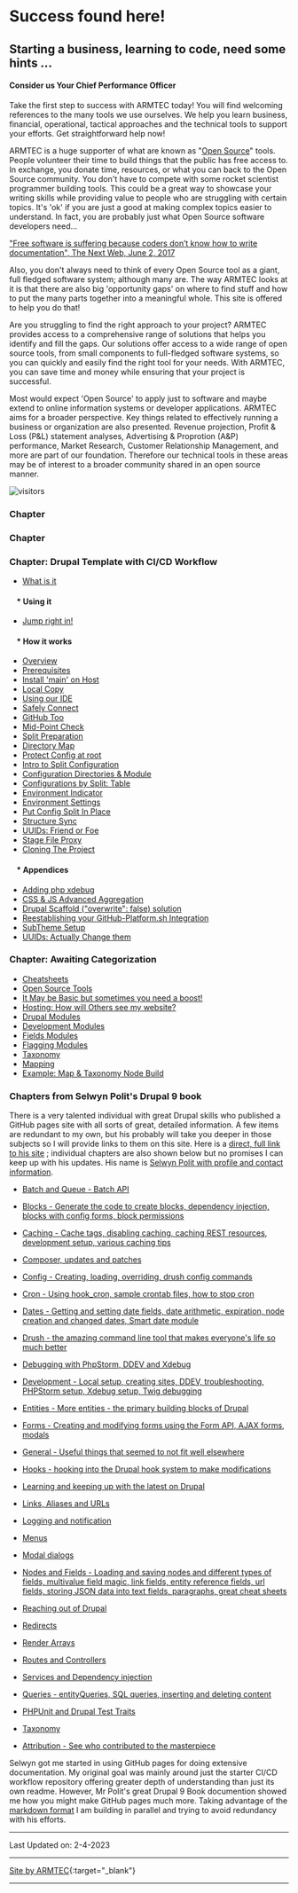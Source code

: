 # Success found here!
## Starting a business, learning to code, need some hints ...
#### Consider us Your Chief Performance Officer

Take the first step to success with ARMTEC today!  You will find welcoming references to the many tools we use ourselves.  We help you learn business, financial, operational, tactical approaches and the technical tools to support your efforts.  Get straightforward help now!  

ARMTEC is a huge supporter of what are known as "[Open Source](book/opensource.md)" tools.  People volunteer their time to build things that the public has free access to.  In exchange, you  donate time, resources, or what you can back to the Open Source community.  You don't have to compete with some rocket scientist programmer building tools.  This could be a great way to showcase your writing skills while providing value to people who are struggling with certain topics.  It's 'ok' if you are just a good at making complex topics easier to understand.  In fact, you are probably just what Open Source software developers need...

["Free software is suffering because coders don’t know how to write documentation", The Next Web, June 2, 2017
](https://thenextweb.com/news/free-software-is-suffering-because-coders-dont-know-how-to-write-documentation)

Also, you don't always need to think of every Open Source tool as a giant, full fledged software system; although many are.  The way ARMTEC looks at it is that there are also big 'opportunity gaps' on where to find stuff and how to put the many parts together into a meaningful whole.  This site is offered to help you do that!

Are you struggling to find the right approach to your project? ARMTEC provides access to a comprehensive range of solutions that helps you identify and fill the gaps. Our solutions offer access to a wide range of open source tools, from small components to full-fledged software systems, so you can quickly and easily find the right tool for your needs. With ARMTEC, you can save time and money while ensuring that your project is successful.

Most would expect 'Open Source' to apply just to software and maybe extend to online information systems or developer applications.  ARMTEC aims for a broader perspective.  Key things related to effectively running a business or organization are also presented.  Revenue projection, Profit & Loss (P&L) statement analyses, Advertising & Proprotion (A&P) performance, Market Research, Customer Relationship Management, and more are part of our foundation.  Therefore our technical tools in these areas may be of interest to a broader community shared in an open source manner.

![visitors](https://page-views.glitch.me/badge?page_id=RightsandWrongsgit.ARMTEC-gh-pages-index)

### Chapter



### Chapter 



### Chapter: Drupal Template with CI/CD Workflow
- [What is it](book/drupalcicd.md)

#### &nbsp;&nbsp;&nbsp;&nbsp;* Using it
- [Jump right in!](cicd/howtouseit.md)

#### &nbsp;&nbsp;&nbsp;&nbsp;* How it works
- [Overview](cicd/cicdoverview.md)
- [Prerequisites](cicd/prerequisites.md)
- [Install 'main' on Host](cicd/platformshdrupal.md)
- [Local Copy](cicd/bringitlocal.md)
- [Using our IDE](cicd/vscodedrupallocal.md)
- [Safely Connect](cicd/gitignore.md)
- [GitHub Too](cicd/cruisevscode.md)
- [Mid-Point Check](cicd/midpoint.md)
- [Split Preparation](cicd/basebeforesplit.md)
- [Directory Map](cicd/directorymap.md)
- [Protect Config at root](cicd/configatroot.md)
- [Intro to Split Configuration](cicd/configsplit.md)
- [Configuration Directories & Module](cicd/configsplit2.md)
- [Configurations by Split: Table](cicd/configsplit3.md)
- [Environment Indicator](cicd/envindicator.md)
- [Environment Settings](cicd/envsettings.md)
- [Put Config Split In Place](cicd/splitcheck.md)
- [Structure Sync](cicd/structuresync.md)
- [UUIDs: Friend or Foe](cicd/UUID.md)
- [Stage File Proxy](cicd/stagefileproxy.md)
- [Cloning The Project](cicd/cloneandpull.md)





#### &nbsp;&nbsp;&nbsp;&nbsp;* Appendices
- [Adding php xdebug](cicd/xdebug.md)
- [CSS & JS Advanced Aggregation](cicd/advancedaggregation.md)
- [Drupal Scaffold ("overwrite": false) solution](cicd/scaffold.md)
- [Reestablishing your GitHub-Platform.sh Integration](cicd/expiredconnection.md)
- [SubTheme Setup](cicd/subtheme.md)
- [UUIDs: Actually Change them](cicd/changeUUID.md)

### Chapter: Awaiting Categorization
- [Cheatsheets](book/cheats.md)
- [Open Source Tools](book/opensource.md)
- [It May be Basic but sometimes you need a boost!](book/Novice.md)
- [Hosting: How will Others see my website?](book/hosting.md)
- [Drupal Modules](modules/modulesoverview.md)
- [Development Modules](modules/development.md)
- [Fields Modules](modules/fields.md)
- [Flagging Modules](modules/flagging.md)
- [Taxonomy](modules/taxonomy.md)
- [Mapping](modules/mapping.md)
- [Example: Map & Taxonomy Node Build](modules/mapinnodes.md)


### Chapters from Selwyn Polit's Drupal 9 book
There is a very talented individual with great Drupal skills who published a GitHub pages site with all sorts of great, detailed information.  A few items are redundant to my own, but his probably will take you deeper in those subjects so I will provide links to them on this site.  Here is a [direct, full link to his site](https://selwynpolit.github.io/d9book/) ; individual chapters are also shown below but no promises I can keep up with his updates.  His name is [Selwyn Polit with profile and contact information](https://www.drupal.org/u/selwynpolit).
- [Batch and Queue - Batch API](https://selwynpolit.github.io/d9book/book/bq.html)
- [Blocks - Generate the code to create blocks, dependency injection, blocks with config forms, block permissions](https://selwynpolit.github.io/d9book/book/blocks.html)
- [Caching - Cache tags, disabling caching, caching REST resources, development setup, various caching tips](https://selwynpolit.github.io/d9book/caching.html)
- [Composer, updates and patches](https://selwynpolit.github.io/d9book/book/composer.html)
- [Config - Creating, loading, overriding, drush config commands](https://selwynpolit.github.io/d9book/book/config.html)
- [Cron - Using hook_cron, sample crontab files, how to stop cron](https://selwynpolit.github.io/d9book/book/cron.html)
- [Dates - Getting and setting date fields, date arithmetic, expiration, node creation and changed dates, Smart date module](https://selwynpolit.github.io/d9book/book/dates.html)
- [Drush - the amazing command line tool that makes everyone\'s life so much better](https://selwynpolit.github.io/d9book/book/drush.html)
- [Debugging with PhpStorm, DDEV and Xdebug](https://selwynpolit.github.io/d9book/book/debugging.html)
- [Development - Local setup, creating sites, DDEV, troubleshooting, PHPStorm setup, Xdebug setup, Twig debugging](https://selwynpolit.github.io/d9book/book/development.html)
- [Entities - More entities - the primary building blocks of Drupal](https://selwynpolit.github.io/d9book/book/entities.html)
- [Forms - Creating and modifying forms using the Form API, AJAX forms, modals](https://selwynpolit.github.io/d9book/book/forms.html)
- [General - Useful things that seemed to not fit well elsewhere](https://selwynpolit.github.io/d9book/book/general.html)
- [Hooks - hooking into the Drupal hook system to make modifications](https://selwynpolit.github.io/d9book/book/hooks.html)
- [Learning and keeping up with the latest on Drupal](https://selwynpolit.github.io/d9book/book/learn.html)
- [Links, Aliases and URLs](https://selwynpolit.github.io/d9book/book/links.html)
- [Logging and notification](https://selwynpolit.github.io/d9book/book/logging.html)
- [Menus](https://selwynpolit.github.io/d9book/book/menus.html)
- [Modal dialogs](https://selwynpolit.github.io/d9book/book/modals.html)
- [Nodes and Fields - Loading and saving nodes and different types of fields, multivalue field magic, link fields, entity reference fields, url fields, storing JSON data into text fields, paragraphs, great cheat sheets](https://selwynpolit.github.io/d9book/book/nodes_n_fields.html)
- [Reaching out of Drupal](https://selwynpolit.github.io/d9book/book/reaching_out.html)
- [Redirects](https://selwynpolit.github.io/d9book/book/redirects.html)
- [Render Arrays](https://selwynpolit.github.io/d9book/book/render.html)
- [Routes and Controllers](https://selwynpolit.github.io/d9book/book/routes.html)
- [Services and Dependency injection](https://selwynpolit.github.io/d9book/book/services.html)
- [Queries - entityQueries, SQL queries, inserting and deleting content](https://selwynpolit.github.io/d9book/book/queries.html)
- [PHPUnit and Drupal Test Traits](https://selwynpolit.github.io/d9book/book/dtt.html)
- [Taxonomy](https://selwynpolit.github.io/d9book/book/taxonomy.html)

- [Attribution - See who contributed to the masterpiece](https://selwynpolit.github.io/d9book/book/attribution.html)


 

Selwyn got me started in using GitHub pages for doing extensive documentation.  My original goal was mainly around just the starter CI/CD workflow repository offering greater depth of understanding than just its own readme.  However, Mr Polit's great Drupal 9 Book documention showed me how you might make GitHub pages much more.  Taking advantage of the [markdown format](https://github.github.com/gfm/) I am building in parallel and trying to avoid redundancy with his efforts. 

----------

Last Updated on: 2-4-2023

---------
[Site by ARMTEC](https://www.drupal.org/u/emofsnead){:target="_blank"}

---

